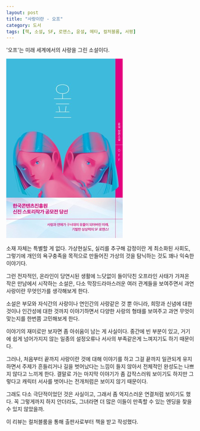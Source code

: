 ```yaml
---
layout: post
title: "사랑이란 - 오프"
category: 도서
tags: [책, 소설, SF, 로맨스, 윤설, 메타, 컬처블룸, 서평]
---
```


'오프'는
미래 세계에서의 사랑을 그린 소설이다.

![표지](/images/off-book-h480.jpg)

소재 자체는 특별할 게 없다.
가상현실도,
실리를 추구해 감정이란 게 최소화된 사회도,
그렇기에 개인의 욕구충족을 목적으로 만들어진 가상의 것을 탐닉하는 것도
꽤나 익숙한 이야기다.

그런 전자적인, 온라인이 당연시된 생활에
느닷없이 들이닥친 오프라인 사태가 가져온 작은 만남에서 시작하는 소설은,
다소 막장드라마스러운 여러 관계들을 보여주면서
과연 사랑이란 무엇인가를 생각해보게 한다.

소설은 부모와 자식간의 사랑이나
연인간의 사랑같은 것 뿐 아니라,
희망과 신념에 대한 것이나
인간성에 대한 것까지 이야기하면서
다양한 사랑의 형태를 보여주고
과연 무엇이 맞는지를 한번쯤 고민해보게 한다.

이야기의 재미로만 보자면 좀 아쉬움이 남는 게 사실이다.
중간에 빈 부분이 있고,
거기에 쉽게 넘어가지지 않는 일종의 설정오류나 서사의 부족같은게 느껴지기도 하기 때문이다.

그러나, 처음부터 끝까지 사랑이란 것에 대해 이야기를 하고
그걸 끝까지 일관되게 유지하면서
주제가 흔들리거나 길을 벗어났다는 느낌이 들지 않아서
전체적인 완성도는 나쁘지 않다고 느끼게 한다.
결말로 가는 마지막 이야기가 좀 갑작스러워 보이기도 하지만
그렇다고 캐릭터 서사를 벗어나는 전개처럼은 보이지 않기 때문이다.

그래도 다소 극단적이었던 것은 사실이고,
그래서 좀 억지스러운 연결처럼 보이기도 했다.
꼭 그렇게까지 하지 안더라도,
그녀라면 더 많은 이들이 만족할 수 있는 엔딩을 찾을 수 있지 않았을까.



<div class="im im-info">
이 리뷰는 컬처블룸을 통해 출판사로부터 책을 받고 작성했다.
</div>

